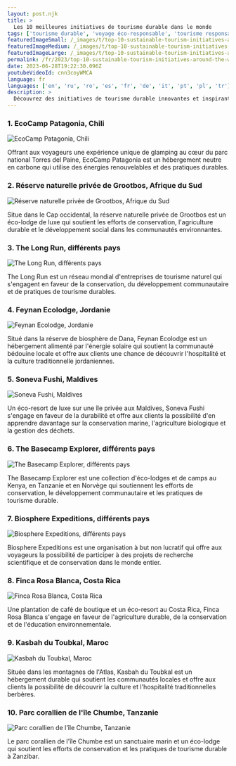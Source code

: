 ```yaml
---
layout: post.njk
title: >
  Les 10 meilleures initiatives de tourisme durable dans le monde
tags: ['tourisme durable', 'voyage éco-responsable', 'tourisme responsable']
featuredImageSmall: /_images/t/top-10-sustainable-tourism-initiatives-around-the-world-cover-fr-small.webp
featuredImageMedium: /_images/t/top-10-sustainable-tourism-initiatives-around-the-world-cover-fr-medium.webp
featuredImageLarge: /_images/t/top-10-sustainable-tourism-initiatives-around-the-world-cover-fr-large.webp
permalink: /fr/2023/top-10-sustainable-tourism-initiatives-around-the-world.html
date: 2023-06-28T19:22:30.096Z
youtubeVideoId: cnn3coyWMCA
language: fr
languages: ['en', 'ru', 'ro', 'es', 'fr', 'de', 'it', 'pt', 'pl', 'tr']
description: >
  Découvrez des initiatives de tourisme durable innovantes et inspirantes qui ont un impact positif sur l'environnement, les communautés locales et les économies.
---
```


### 1. EcoCamp Patagonia, Chili

![EcoCamp Patagonia, Chili](/_images/6/6742a48f96c88586b06b2ab37911b32c-medium.webp)

Offrant aux voyageurs une expérience unique de glamping au cœur du parc national Torres del Paine, EcoCamp Patagonia est un hébergement neutre en carbone qui utilise des énergies renouvelables et des pratiques durables.

### 2. Réserve naturelle privée de Grootbos, Afrique du Sud

![Réserve naturelle privée de Grootbos, Afrique du Sud](/_images/e/eaa5ee72ded658f4fe36e7e80eb86388-medium.webp)

Situe dans le Cap occidental, la réserve naturelle privée de Grootbos est un éco-lodge de luxe qui soutient les efforts de conservation, l'agriculture durable et le développement social dans les communautés environnantes.

### 3. The Long Run, différents pays

![The Long Run, différents pays](/_images/a/a8e0d75c5a7c51b8a4ad54f9e1f554e0-medium.webp)

The Long Run est un réseau mondial d'entreprises de tourisme naturel qui s'engagent en faveur de la conservation, du développement communautaire et de pratiques de tourisme durables.

### 4. Feynan Ecolodge, Jordanie

![Feynan Ecolodge, Jordanie](/_images/d/ddfabdc4df390bff957d944b3e811414-medium.webp)

Situé dans la réserve de biosphère de Dana, Feynan Ecolodge est un hébergement alimenté par l'énergie solaire qui soutient la communauté bédouine locale et offre aux clients une chance de découvrir l'hospitalité et la culture traditionnelle jordaniennes.

### 5. Soneva Fushi, Maldives

![Soneva Fushi, Maldives](/_images/6/668992ebbfe5ee583aff7d04bd2a09a1-medium.webp)

Un éco-resort de luxe sur une île privée aux Maldives, Soneva Fushi s'engage en faveur de la durabilité et offre aux clients la possibilité d'en apprendre davantage sur la conservation marine, l'agriculture biologique et la gestion des déchets.

### 6. The Basecamp Explorer, différents pays

![The Basecamp Explorer, différents pays](/_images/b/bd3adc37b01691298578cc711869b1fd-medium.webp)

The Basecamp Explorer est une collection d'éco-lodges et de camps au Kenya, en Tanzanie et en Norvège qui soutiennent les efforts de conservation, le développement communautaire et les pratiques de tourisme durable.

### 7. Biosphere Expeditions, différents pays

![Biosphere Expeditions, différents pays](/_images/6/6186348288586145c4610e3043c1636c-medium.webp)

Biosphere Expeditions est une organisation à but non lucratif qui offre aux voyageurs la possibilité de participer à des projets de recherche scientifique et de conservation dans le monde entier.

### 8. Finca Rosa Blanca, Costa Rica

![Finca Rosa Blanca, Costa Rica](/_images/7/7d179226bce9e5e47c1b793d728f85da-medium.webp)

Une plantation de café de boutique et un éco-resort au Costa Rica, Finca Rosa Blanca s'engage en faveur de l'agriculture durable, de la conservation et de l'éducation environnementale.

### 9. Kasbah du Toubkal, Maroc

![Kasbah du Toubkal, Maroc](/_images/2/2374792ac83930efe883ea544bf61a2a-medium.webp)

Située dans les montagnes de l'Atlas, Kasbah du Toubkal est un hébergement durable qui soutient les communautés locales et offre aux clients la possibilité de découvrir la culture et l'hospitalité traditionnelles berbères.

### 10. Parc corallien de l'île Chumbe, Tanzanie

![Parc corallien de l'île Chumbe, Tanzanie](/_images/0/0d49c7b70e08423e8e1518e3e8102dd5-medium.webp)

Le parc corallien de l'île Chumbe est un sanctuaire marin et un éco-lodge qui soutient les efforts de conservation et les pratiques de tourisme durable à Zanzibar.

